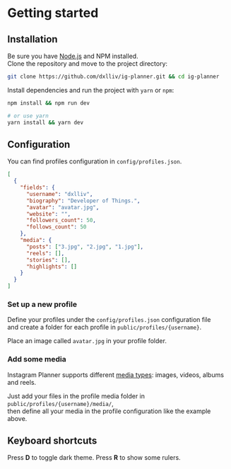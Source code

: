 # Getting started

## Installation

Be sure you have [Node.js](https://nodejs.org) and NPM installed.   
Clone the repository and move to the project directory:

```bash
git clone https://github.com/dxlliv/ig-planner.git && cd ig-planner
```

Install dependencies and run the project with `yarn` or `npm`:

```bash
npm install && npm run dev

# or use yarn
yarn install && yarn dev
```

## Configuration

You can find profiles configuration in `config/profiles.json`.

```json
[
  {
    "fields": {
      "username": "dxlliv",
      "biography": "Developer of Things.",
      "avatar": "avatar.jpg",
      "website": "",
      "followers_count": 50,
      "follows_count": 50
    },
    "media": {
      "posts": ["3.jpg", "2.jpg", "1.jpg"],
      "reels": [],
      "stories": [],
      "highlights": []
    }
  }
]
```

### Set up a new profile

Define your profiles under the `config/profiles.json` configuration file  
and create a folder for each profile in `public/profiles/{username}`.

Place an image called `avatar.jpg` in your profile folder.

### Add some media

Instagram Planner supports different [media types](media): images, videos, albums and reels.

Just add your files in the profile media folder in `public/profiles/{username}/media/`,  
then define all your media in the profile configuration like the example above.

## Keyboard shortcuts

Press **D** to toggle dark theme.
Press **R** to show some rulers.  
